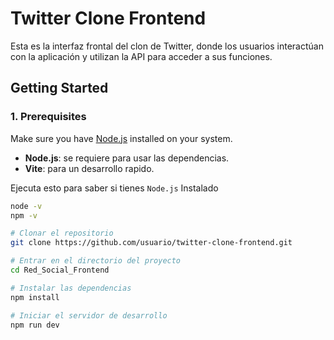 # Twitter Clone Frontend 

Esta es la interfaz frontal del clon de Twitter, donde los usuarios interactúan con la aplicación y utilizan la API para acceder a sus funciones.

## Getting Started

### 1. Prerequisites

Make sure you have [Node.js](https://nodejs.org/) installed on your system.

- **Node.js**: se requiere para usar las dependencias.
- **Vite**: para un desarrollo rapido.

Ejecuta esto para saber si tienes `Node.js` Instalado

```bash
node -v
npm -v

# Clonar el repositorio
git clone https://github.com/usuario/twitter-clone-frontend.git

# Entrar en el directorio del proyecto
cd Red_Social_Frontend

# Instalar las dependencias
npm install

# Iniciar el servidor de desarrollo
npm run dev

